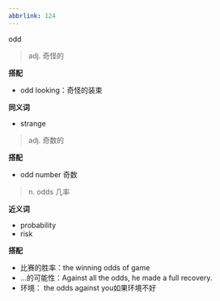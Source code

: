 ```yaml
---
abbrlink: 124
---
```

odd
> adj. 奇怪的

**搭配**

- odd looking：奇怪的装束

**同义词**
- strange

> adj. 奇数的

**搭配**
- odd number 奇数

> n. odds 几率

**近义词**
- probability
- risk

**搭配**
- 比赛的胜率：the winning odds of game
- ...的可能性：Against all the odds, he made a full recovery.
- 环境： the odds against you如果环境不好

